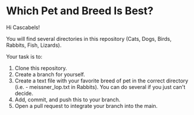 # Which Pet and Breed Is Best?

Hi Cascabels!

You will find several directories in this repository (Cats, Dogs, Birds, Rabbits, Fish, Lizards).

Your task is to:
 1. Clone this repository.
 2. Create a branch for yourself.
 3. Create a text file with your favorite breed of pet in the correct directory (i.e. - meissner_lop.txt in Rabbits). You can do several if you just can't decide.
 4. Add, commit, and push this to your branch.
 5. Open a pull request to integrate your branch into the main.
